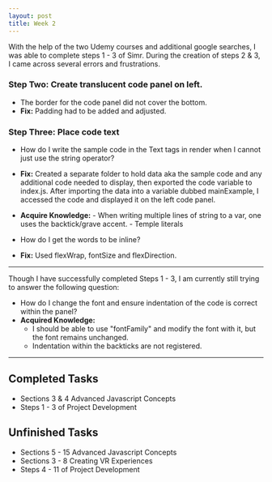 ```yaml
---
layout: post
title: Week 2
---
```


With the help of the two Udemy courses and additional google searches, I was able to complete steps 1 - 3 of Simr. During the creation of steps 2 & 3, I came across several errors and frustrations. 

### Step Two: Create translucent code panel on left. 
 * The border for the code panel did not cover the bottom.
 * **Fix:** Padding had to be added and adjusted. 

### Step Three: Place code text 
 * How do I write the sample code in the Text tags in render when I cannot just use the string operator? 
 * **Fix:** Created a separate folder to hold data aka the sample code and any additional code needed to display, then exported the 
            code variable to index.js. After importing the data into a variable dubbed mainExample, I accessed the code and displayed it on the left code panel.
* **Acquire Knowledge:**
       - When writing multiple lines of string to a var, one uses the backtick/grave accent.
       - Temple literals
              
 * How do I get the words to be inline?
 * **Fix:** Used flexWrap, fontSize and flexDirection.
 ****
 Though I have successfully completed Steps 1 - 3, I am currently still trying to answer the following question:
 
 * How do I change the font and ensure indentation of the code is correct within the panel?
 * **Acquired Knowledge:** 
      - I should be able to use "fontFamily" and modify the font with it, but the font remains unchanged.
      - Indentation within the backticks are not registered.
 ****
 ## Completed Tasks
 * Sections 3 & 4 Advanced Javascript Concepts
 * Steps 1 - 3 of Project Development
 
 ## Unfinished Tasks
 * Sections 5 - 15 Advanced Javascript Concepts
 * Sections 3 - 8 Creating VR Experiences
 * Steps 4 - 11 of Project Development
 
